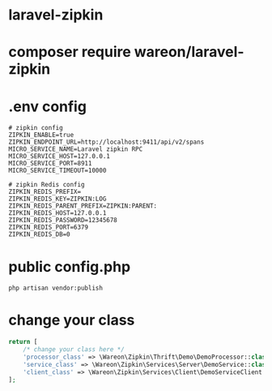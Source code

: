 # laravel-zipkin

# composer require wareon/laravel-zipkin

# .env config

```
# zipkin config
ZIPKIN_ENABLE=true
ZIPKIN_ENDPOINT_URL=http://localhost:9411/api/v2/spans
MICRO_SERVICE_NAME=Laravel zipkin RPC
MICRO_SERVICE_HOST=127.0.0.1
MICRO_SERVICE_PORT=8911
MICRO_SERVICE_TIMEOUT=10000

# zipkin Redis config
ZIPKIN_REDIS_PREFIX=
ZIPKIN_REDIS_KEY=ZIPKIN:LOG
ZIPKIN_REDIS_PARENT_PREFIX=ZIPKIN:PARENT:
ZIPKIN_REDIS_HOST=127.0.0.1
ZIPKIN_REDIS_PASSWORD=12345678
ZIPKIN_REDIS_PORT=6379
ZIPKIN_REDIS_DB=0
```

# public config.php

```
php artisan vendor:publish
```

# change your class

```php
return [
    /* change your class here */
    'processor_class' => \Wareon\Zipkin\Thrift\Demo\DemoProcessor::class,
    'service_class' => \Wareon\Zipkin\Services\Server\DemoService::class,
    'client_class' => \Wareon\Zipkin\Services\Client\DemoServiceClient::class,
];
```
